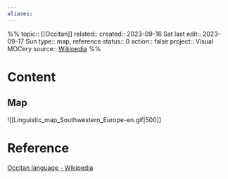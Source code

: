```yaml
---
aliases:
---
```

%%
topic:: [[Occitan]]
related:: 
created:: 2023-09-16 Sat 
last edit:: 2023-09-17 Sun
type:: map, reference
status:: 0
action:: false
project:: Visual MOCery
source:: [Wikipedia](https://en.wikipedia.org/wiki/Occitan_language)
%%
# Content
## Map
![[Linguistic_map_Southwestern_Europe-en.gif|500]]

# Reference
[Occitan language - Wikipedia](https://en.wikipedia.org/wiki/Occitan_language)

